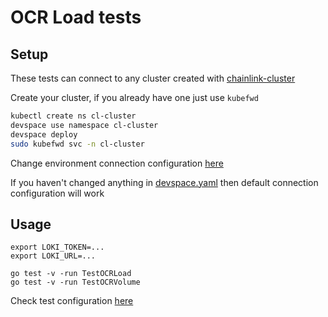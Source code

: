 # OCR Load tests

## Setup

These tests can connect to any cluster created with [chainlink-cluster](../../../charts/chainlink-cluster/README.md)

Create your cluster, if you already have one just use `kubefwd`

```sh
kubectl create ns cl-cluster
devspace use namespace cl-cluster
devspace deploy
sudo kubefwd svc -n cl-cluster
```

Change environment connection configuration [here](../../../charts/chainlink-cluster/connect.toml)

If you haven't changed anything in [devspace.yaml](../../../charts/chainlink-cluster/devspace.yaml) then default connection configuration will work

## Usage

```
export LOKI_TOKEN=...
export LOKI_URL=...

go test -v -run TestOCRLoad
go test -v -run TestOCRVolume
```

Check test configuration [here](config.toml)